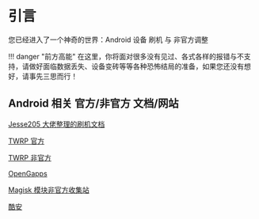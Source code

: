 # 引言

您已经进入了一个神奇的世界：Android 设备 刷机 与 非官方调整

!!! danger "前方高能"
    在这里，你将面对很多没有见过、各式各样的报错与不支持，请做好面临数据丢失、设备变砖等等各种恐怖结局的准备，如果您还没有想好，请事先三思而行！

## Android 相关 官方/非官方 文档/网站

[Jesse205 大佬整理的刷机文档](https://jesse205.github.io/FlashAndroidDevicesGuidelines/)

[TWRP 官方](https://www.twrp.me/)

[TWRP 非官方](https://unofficialtwrp.com/)

[OpenGapps](https://opengapps.org/)

[Magisk 模块非官方收集站](https://magisk.suchenqaq.club/)

[酷安](https://www.coolapk.com/)
